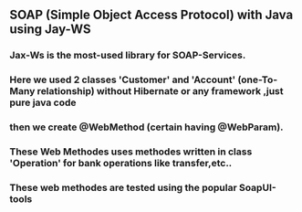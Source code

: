 ## SOAP (Simple Object Access Protocol) with Java using Jay-WS

### Jax-Ws is the most-used library for SOAP-Services.
### Here we used 2 classes 'Customer' and 'Account' (one-To-Many relationship) without Hibernate or any framework ,just pure java code 
### then we create @WebMethod (certain having @WebParam).
### These Web Methodes uses methodes written in class 'Operation' for bank operations like transfer,etc..

### These web methodes are tested using the popular SoapUI-tools


